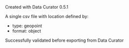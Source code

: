 Created with Data Curator 0.5.1

A single csv file with location defined by:

- type: geopoint
- format: object

Successfully validated before exporting from Data Curator